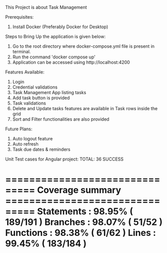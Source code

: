 This Project is about Task Management

Prerequisites:
1. Install Docker (Preferably Docker for Desktop)

Steps to Bring Up the application is given below:
1. Go to the root directory where docker-compose.yml file is present in terminal.
2. Run the command 'docker compose up'
3. Application can be accessed using http://localhost:4200

Features Available:
1. Login
2. Credential validations
3. Task Management App listing tasks
4. Add task button is provided
5. Task validations
6. Delete and Update tasks features are available in Task rows inside the grid
7. Sort and Filter functionalities are also provided

Future Plans:
1. Auto logout feature
2. Auto refresh
3. Task due dates & reminders

Unit Test cases for Angular project:
TOTAL: 36 SUCCESS

=============================== Coverage summary ===============================
Statements   : 98.95% ( 189/191 )
Branches     : 98.07% ( 51/52 )
Functions    : 98.38% ( 61/62 )
Lines        : 99.45% ( 183/184 )
================================================================================
